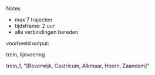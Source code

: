 Notes

- max 7 trajecten
- tijdsframe: 2 uur
- alle verbindingen bereden


voorbeeld output:

trein, lijnvoering

trein_1, "[Beverwijk, Castricum, Alkmaar, Hoorn, Zaandam]"
